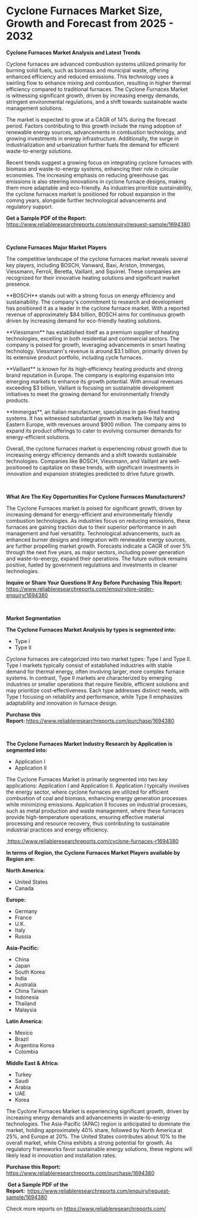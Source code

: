 <p><h1>Cyclone Furnaces Market Size, Growth and Forecast from 2025 - 2032</h1></p><p><strong>Cyclone Furnaces Market Analysis and Latest Trends</strong></p>
<p><p>Cyclone furnaces are advanced combustion systems utilized primarily for burning solid fuels, such as biomass and municipal waste, offering enhanced efficiency and reduced emissions. This technology uses a swirling flow to enhance mixing and combustion, resulting in higher thermal efficiency compared to traditional furnaces. The Cyclone Furnaces Market is witnessing significant growth, driven by increasing energy demands, stringent environmental regulations, and a shift towards sustainable waste management solutions.</p><p>The market is expected to grow at a CAGR of 14% during the forecast period. Factors contributing to this growth include the rising adoption of renewable energy sources, advancements in combustion technology, and growing investments in energy infrastructure. Additionally, the surge in industrialization and urbanization further fuels the demand for efficient waste-to-energy solutions.</p><p>Recent trends suggest a growing focus on integrating cyclone furnaces with biomass and waste-to-energy systems, enhancing their role in circular economies. The increasing emphasis on reducing greenhouse gas emissions is also steering innovations in cyclone furnace designs, making them more adaptable and eco-friendly. As industries prioritize sustainability, the cyclone furnaces market is positioned for robust expansion in the coming years, alongside further technological advancements and regulatory support.</p></p>
<p><strong>Get a Sample PDF of the Report:&nbsp;</strong> <a href="https://www.reliableresearchreports.com/enquiry/request-sample/1694380?utm_campaign=3105&utm_medium=2&utm_source=Github&utm_content=ia&utm_term=24032025&utm_id=cyclone-furnaces">https://www.reliableresearchreports.com/enquiry/request-sample/1694380</a></p>
<p>&nbsp;</p>
<p><strong>Cyclone Furnaces Major Market Players</strong></p>
<p><p>The competitive landscape of the cyclone furnaces market reveals several key players, including BOSCH, Vanward, Baxi, Ariston, Immergas, Viessmann, Ferroli, Beretta, Vaillant, and Squirrel. These companies are recognized for their innovative heating solutions and significant market presence.</p><p>**BOSCH** stands out with a strong focus on energy efficiency and sustainability. The company's commitment to research and development has positioned it as a leader in the cyclone furnace market. With a reported revenue of approximately $84 billion, BOSCH aims for continuous growth driven by increasing demand for eco-friendly heating solutions.</p><p>**Viessmann** has established itself as a premium supplier of heating technologies, excelling in both residential and commercial sectors. The company is poised for growth, leveraging advancements in smart heating technology. Viessmann's revenue is around $3.1 billion, primarily driven by its extensive product portfolio, including cycle furnaces.</p><p>**Vaillant** is known for its high-efficiency heating products and strong brand reputation in Europe. The company is exploring expansion into emerging markets to enhance its growth potential. With annual revenues exceeding $3 billion, Vaillant is focusing on sustainable development initiatives to meet the growing demand for environmentally friendly products.</p><p>**Immergas**, an Italian manufacturer, specializes in gas-fired heating systems. It has witnessed substantial growth in markets like Italy and Eastern Europe, with revenues around $900 million. The company aims to expand its product offerings to cater to evolving consumer demands for energy-efficient solutions.</p><p>Overall, the cyclone furnaces market is experiencing robust growth due to increasing energy efficiency demands and a shift towards sustainable technologies. Companies like BOSCH, Viessmann, and Vaillant are well-positioned to capitalize on these trends, with significant investments in innovation and expansion strategies predicted to drive future growth.</p></p>
<p>&nbsp;</p>
<p><strong>What Are The Key Opportunities For Cyclone Furnaces Manufacturers?</strong></p>
<p><p>The Cyclone Furnaces market is poised for significant growth, driven by increasing demand for energy-efficient and environmentally friendly combustion technologies. As industries focus on reducing emissions, these furnaces are gaining traction due to their superior performance in ash management and fuel versatility. Technological advancements, such as enhanced burner designs and integration with renewable energy sources, are further propelling market growth. Forecasts indicate a CAGR of over 5% through the next five years, as major sectors, including power generation and waste-to-energy, expand their operations. The future outlook remains positive, fueled by government regulations and investments in cleaner technologies.</p></p>
<p><strong>Inquire or Share Your Questions If Any Before Purchasing This Report:</strong> <a href="https://www.reliableresearchreports.com/enquiry/pre-order-enquiry/1694380?utm_campaign=3105&utm_medium=2&utm_source=Github&utm_content=ia&utm_term=24032025&utm_id=cyclone-furnaces">https://www.reliableresearchreports.com/enquiry/pre-order-enquiry/1694380</a></p>
<p>&nbsp;</p>
<p><strong>Market Segmentation</strong></p>
<p><strong>The Cyclone Furnaces Market Analysis by types is segmented into:</strong></p>
<p><ul><li>Type I</li><li>Type II</li></ul></p>
<p><p>Cyclone furnaces are categorized into two market types: Type I and Type II. Type I markets typically consist of established industries with stable demand for thermal energy, often involving larger, more complex furnace systems. In contrast, Type II markets are characterized by emerging industries or smaller operations that require flexible, efficient solutions and may prioritize cost-effectiveness. Each type addresses distinct needs, with Type I focusing on reliability and performance, while Type II emphasizes adaptability and innovation in furnace design.</p></p>
<p><strong>Purchase this Report:&nbsp;</strong><a href="https://www.reliableresearchreports.com/purchase/1694380?utm_campaign=3105&utm_medium=2&utm_source=Github&utm_content=ia&utm_term=24032025&utm_id=cyclone-furnaces">https://www.reliableresearchreports.com/purchase/1694380</a></p>
<p>&nbsp;</p>
<p><strong>The Cyclone Furnaces Market Industry Research by Application is segmented into:</strong></p>
<p><ul><li>Application I</li><li>Application II</li></ul></p>
<p><p>The Cyclone Furnaces Market is primarily segmented into two key applications: Application I and Application II. Application I typically involves the energy sector, where cyclone furnaces are utilized for efficient combustion of coal and biomass, enhancing energy generation processes while minimizing emissions. Application II focuses on industrial processes, such as metal production and waste management, where these furnaces provide high-temperature operations, ensuring effective material processing and resource recovery, thus contributing to sustainable industrial practices and energy efficiency.</p></p>
<p><a href="https://www.reliableresearchreports.com/cyclone-furnaces-r1694380?utm_campaign=3105&utm_medium=2&utm_source=Github&utm_content=ia&utm_term=24032025&utm_id=cyclone-furnaces">&nbsp;https://www.reliableresearchreports.com/cyclone-furnaces-r1694380</a></p>
<p><strong>In terms of Region, the Cyclone Furnaces Market Players available by Region are:</strong></p>
<p>
    <p> <strong> North America: </strong>
        <ul>
            <li>United States</li>
            <li>Canada</li>
        </ul>
        </p> 
    <p> <strong> Europe: </strong>
        <ul>
            <li>Germany</li>
            <li>France</li>
            <li>U.K.</li>
            <li>Italy</li>
            <li>Russia</li>
        </ul>
        </p> 
    <p> <strong> Asia-Pacific: </strong>
        <ul>
            <li>China</li>
            <li>Japan</li>
            <li>South Korea</li>
            <li>India</li>
            <li>Australia</li>
            <li>China Taiwan</li>
            <li>Indonesia</li>
            <li>Thailand</li>
            <li>Malaysia</li>
        </ul>
        </p> 
    <p> <strong> Latin America: </strong>
        <ul>
            <li>Mexico</li>
            <li>Brazil</li>
            <li>Argentina Korea</li>
            <li>Colombia</li>
        </ul>
        </p> 
    <p> <strong> Middle East & Africa: </strong>
        <ul>
            <li>Turkey</li>
            <li>Saudi</li>
            <li>Arabia</li>
            <li>UAE</li>
            <li>Korea</li>
        </ul>
    </p>
    </p>
<p><p>The Cyclone Furnaces Market is experiencing significant growth, driven by increasing energy demands and advancements in waste-to-energy technologies. The Asia-Pacific (APAC) region is anticipated to dominate the market, holding approximately 40% share, followed by North America at 25%, and Europe at 20%. The United States contributes about 10% to the overall market, while China exhibits a strong potential for growth. As regulatory frameworks favor sustainable energy solutions, these regions will likely lead in innovation and installation rates.</p></p>
<p><strong>Purchase this Report: </strong><a href="https://www.reliableresearchreports.com/purchase/1694380?utm_campaign=3105&utm_medium=2&utm_source=Github&utm_content=ia&utm_term=24032025&utm_id=cyclone-furnaces">https://www.reliableresearchreports.com/purchase/1694380</a></p>
<p>&nbsp;<strong>Get a Sample PDF of the Report:&nbsp;&nbsp;</strong><a href="https://www.reliableresearchreports.com/enquiry/request-sample/1694380?utm_campaign=3105&utm_medium=2&utm_source=Github&utm_content=ia&utm_term=24032025&utm_id=cyclone-furnaces">https://www.reliableresearchreports.com/enquiry/request-sample/1694380</a></p>
<p><strong></strong></p>
<p>Check more reports on <a href="https://www.reliableresearchreports.com/?utm_campaign=3105&utm_medium=2&utm_source=Github&utm_content=ia&utm_term=24032025&utm_id=cyclone-furnaces">https://www.reliableresearchreports.com/</a></p>
